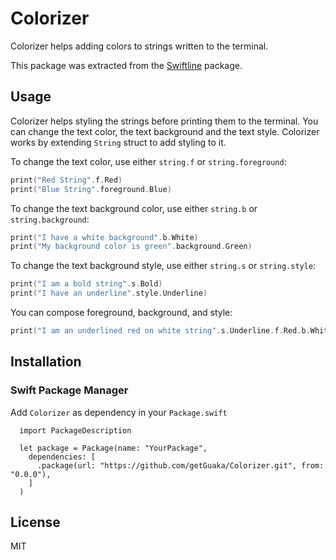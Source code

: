 # Colorizer

Colorizer helps adding colors to strings written to the terminal.

This package was extracted from the [Swiftline](https://github.com/nsomar/Swiftline) package.

## Usage

Colorizer helps styling the strings before printing them to the terminal.  You
can change the text color, the text background and the text style.  Colorizer
works by extending `String` struct to add styling to it.

To change the text color, use either `string.f` or `string.foreground`:

```swift
print("Red String".f.Red)
print("Blue String".foreground.Blue)
```

To change the text background color, use either `string.b` or `string.background`:

```swift
print("I have a white background".b.White)
print("My background color is green".background.Green)
```

To change the text background style, use either `string.s` or `string.style`:

```swift
print("I am a bold string".s.Bold)
print("I have an underline".style.Underline)
```

You can compose foreground, background, and style:
```swift
print("I am an underlined red on white string".s.Underline.f.Red.b.White)
```

## Installation

### Swift Package Manager
Add `Colorizer` as dependency in your `Package.swift`

```
  import PackageDescription

  let package = Package(name: "YourPackage",
    dependencies: [
      .package(url: "https://github.com/getGuaka/Colorizer.git", from: "0.0.0"),
    ]
  )
```

## License

MIT
